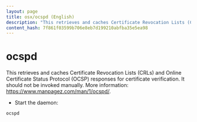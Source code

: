 ```yaml
---
layout: page
title: osx/ocspd (English)
description: "This retrieves and caches Certificate Revocation Lists (CRLs) and Online Certificate Status Protocol (OCSP) responses for certificate verification."
content_hash: 7f861f03599b706e8eb7d199210abfba35e5ea98
---
```

# ocspd

This retrieves and caches Certificate Revocation Lists (CRLs) and Online Certificate Status Protocol (OCSP) responses for certificate verification.
It should not be invoked manually.
More information: <https://www.manpagez.com/man/1/ocspd/>.

- Start the daemon:

`ocspd`
